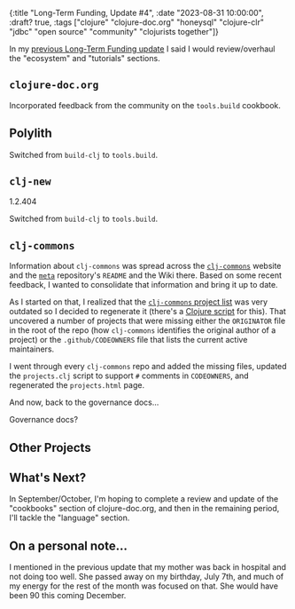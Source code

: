 {:title "Long-Term Funding, Update #4",
 :date "2023-08-31 10:00:00", :draft? true,
 :tags ["clojure" "clojure-doc.org" "honeysql" "clojure-clr" "jdbc" "open source" "community" "clojurists together"]}

In my [previous Long-Term Funding update](https://corfield.org/blog/2023/06/30/long-term-funding-3/)
I said I would review/overhaul the "ecosystem" and "tutorials" sections.<!--more-->

## `clojure-doc.org`

Incorporated feedback from the community on the `tools.build` cookbook.
## Polylith

Switched from `build-clj` to `tools.build`.

## `clj-new`

1.2.404

Switched from `build-clj` to `tools.build`.

## `clj-commons`

Information about `clj-commons` was spread across the
[`clj-commons`](https://clj-commons.org) website and the
[`meta`](https://github.com/clj-commons/meta) repository's `README`
and the Wiki there. Based on some recent feedback, I wanted to consolidate
that information and bring it up to date.

As I started on that, I realized that the
[`clj-commons` project list](https://clj-commons.org/projects.html)
was very outdated so I decided to regenerate it (there's a
[Clojure script](https://github.com/clj-commons/clj-commons.github.io/blob/master/src/clj_commons/projects.clj)
for this). That uncovered a number of projects that were missing either the
`ORIGINATOR` file in the root of the repo (how `clj-commons` identifies the
original author of a project) or the `.github/CODEOWNERS` file that lists
the current active maintainers.

I went through every `clj-commons` repo and added the missing files,
updated the `projects.clj` script to support `#` comments in `CODEOWNERS`,
and regenerated the `projects.html` page.

And now, back to the governance docs...

Governance docs?

## Other Projects

## What's Next?

In September/October, I'm hoping to complete a review and update of the
"cookbooks" section of clojure-doc.org, and then in the
remaining period, I'll tackle the "language" section.

## On a personal note...

I mentioned in the previous update that my mother was back in hospital and
not doing too well. She passed away on my birthday, July 7th, and much of
my energy for the rest of the month was focused on that. She would have been
90 this coming December.
